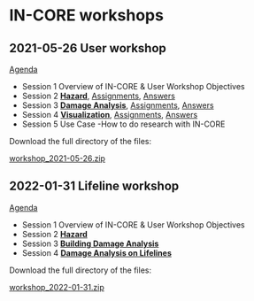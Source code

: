 # IN-CORE workshops

## 2021-05-26 User workshop

[Agenda](workshops/20210526/agenda.md)
* Session 1 Overview of IN-CORE & User Workshop Objectives
* Session 2 **[Hazard](workshops/20210526/session2/session2-hazard.ipynb)**, [Assignments](workshops/20210526/session2/session2-assignment.ipynb), [Answers](workshops/20210526/session2/session2-assignment-answer.ipynb)
* Session 3 **[Damage Analysis](workshops/20210526/session3/session3-damage-analysis.ipynb)**, [Assignments](workshops/20210526/session3/session3-assignment.ipynb), [Answers](workshops/20210526/session3/session3-assignment-answer.ipynb)
* Session 4 **[Visualization](workshops/20210526/session4/session4-viz.ipynb)**, [Assignments](workshops/20210526/session4/session4-assignment.ipynb), [Answers](workshops/20210526/session4/session4-assignment-answer.ipynb)
* Session 5 Use Case -How to do research with IN-CORE

Download the full directory of the files:

[workshop_2021-05-26.zip](https://github.com/IN-CORE/incore-docs/blob/main/workshops/20210526/workshop_2021-05-26.zip)

## 2022-01-31 Lifeline workshop

[Agenda](workshops/20220131/agenda.md)
* Session 1 Overview of IN-CORE & User Workshop Objectives
* Session 2 **[Hazard](workshops/20220131/session2/session2-hazard.ipynb)**
* Session 3 **[Building Damage Analysis](workshops/20220131/session3/session3-building_damage_analysis.ipynb)**
* Session 4 **[Damage Analysis on Lifelines](workshops/20220131/session4/session4-damage-analyses-lifelines.ipynb)**

Download the full directory of the files:

[workshop_2022-01-31.zip](https://github.com/IN-CORE/incore-docs/blob/main/workshops/20220131/workshop_2022-01-31.zip)